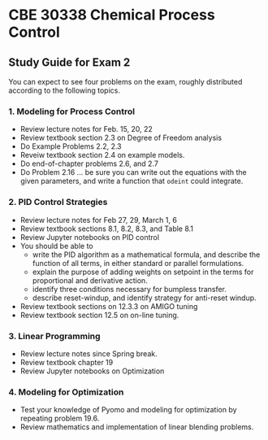 # CBE 30338 Chemical Process Control 

## Study Guide for Exam 2

You can expect to see four problems on the exam, roughly distributed according to the following topics. 

### 1. Modeling for Process Control

* Review lecture notes for Feb. 15, 20, 22
* Review textbook section 2.3 on Degree of Freedom analysis
* Do Example Problems 2.2, 2.3
* Reveiw textbook section 2.4 on example models.  
* Do end-of-chapter problems 2.6, and 2.7
* Do Problem 2.16 ... be sure you can write out the equations with the given parameters, and write a function that `odeint` could integrate.

### 2. PID Control Strategies

* Review lecture notes for Feb 27, 29, March 1, 6
* Review textbook sections 8.1, 8.2, 8.3, and Table 8.1
* Review Jupyter notebooks on PID control
* You should be able to 
  * write the PID algorithm as a mathematical formula, and describe the function of all terms, in either standard or parallel formulations.
  * explain the purpose of adding weights on setpoint in the terms for proportional and derivative action.
  * identify three conditions necessary for bumpless transfer.
  * describe reset-windup, and identify strategy for anti-reset windup.
* Review textbook sections on 12.3.3 on AMIGO tuning
* Review textbook section 12.5 on on-line tuning.

### 3. Linear Programming

* Review lecture notes since Spring break.
* Review textbook chapter 19
* Review Jupyter notebooks on Optimization

### 4. Modeling for Optimization

* Test your knowledge of Pyomo and modeling for optimization by repeating problem 19.6.
* Review mathematics and implementation of linear blending problems.
